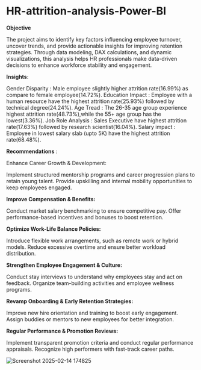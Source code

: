 # HR-attrition-analysis-Power-BI

**Objective** 

The project aims to identify key factors influencing employee turnover, uncover trends, and provide actionable insights for improving retention strategies. Through data modeling, DAX calculations, and dynamic visualizations, this analysis helps HR professionals make data-driven decisions to enhance workforce stability and engagement.

**Insights**:

Gender Disparity : Male employee slightly higher attrition rate(16.99%) as compare to female employee(14.72%).
Education Impact : Employee with a human resource have the highest attrition rate(25.93%) followed by technical degree(24.24%).
Age Tread : The 26-35 age group experience highest attrition rate(48.73%),while the 55+ age group has the lowest(3.36%). 
Job Role Analysis : Sales Executive have highest attrition rate(17.63%) followed by research scientist(16.04%).
Salary impact : Employee in lowest salary slab (upto 5K) have the highest attrition rate(68.48%). 

**Recommendations** : 

Enhance Career Growth & Development:

Implement structured mentorship programs and career progression plans to retain young talent.
Provide upskilling and internal mobility opportunities to keep employees engaged.

**Improve Compensation & Benefits:**

Conduct market salary benchmarking to ensure competitive pay.
Offer performance-based incentives and bonuses to boost retention.

**Optimize Work-Life Balance Policies:**

Introduce flexible work arrangements, such as remote work or hybrid models.
Reduce excessive overtime and ensure better workload distribution.

**Strengthen Employee Engagement & Culture:**

Conduct stay interviews to understand why employees stay and act on feedback.
Organize team-building activities and employee wellness programs.

**Revamp Onboarding & Early Retention Strategies:**

Improve new hire orientation and training to boost early engagement.
Assign buddies or mentors to new employees for better integration.

**Regular Performance & Promotion Reviews:**

Implement transparent promotion criteria and conduct regular performance appraisals.
Recognize high performers with fast-track career paths.


![Screenshot 2025-02-14 174825](https://github.com/user-attachments/assets/08235d1d-7a23-474b-beca-b4d98ec01050)


